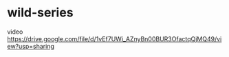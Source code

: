 # wild-series
video
https://drive.google.com/file/d/1vEf7UWi_AZnyBn00BUR3OfactqQjMQ49/view?usp=sharing
